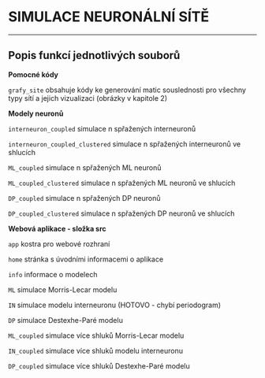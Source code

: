 # SIMULACE NEURONÁLNÍ SÍTĚ
***

## Popis funkcí jednotlivých souborů

**Pomocné kódy**

`grafy_site` obsahuje kódy ke generování matic souslednosti pro všechny typy sítí a jejich vizualizaci (obrázky v kapitole 2)


**Modely neuronů**

`interneuron_coupled` simulace n spřažených interneuronů

`interneuron_coupled_clustered` simulace n spřažených interneuronů ve shlucích

`ML_coupled` simulace n spřažených ML neuronů

`ML_coupled_clustered` simulace n spřažených ML neuronů ve shlucích

`DP_coupled` simulace n spřažených DP neuronů

`DP_coupled_clustered` simulace n spřažených DP neuronů ve shlucích

**Webová aplikace - složka src**

`app` kostra pro webové rozhraní

`home` stránka s úvodními informacemi o aplikace

`info` informace o modelech

`ML` simulace Morris-Lecar modelu

`IN` simulace modelu interneuronu (HOTOVO - chybí periodogram)

`DP` simulace Destexhe-Paré modelu

`ML_coupled` simulace více shluků Morris-Lecar modelu

`IN_coupled` simulace více shluků modelu interneuronu

`DP_coupled` simulace více shluků Destexhe-Paré modelu
